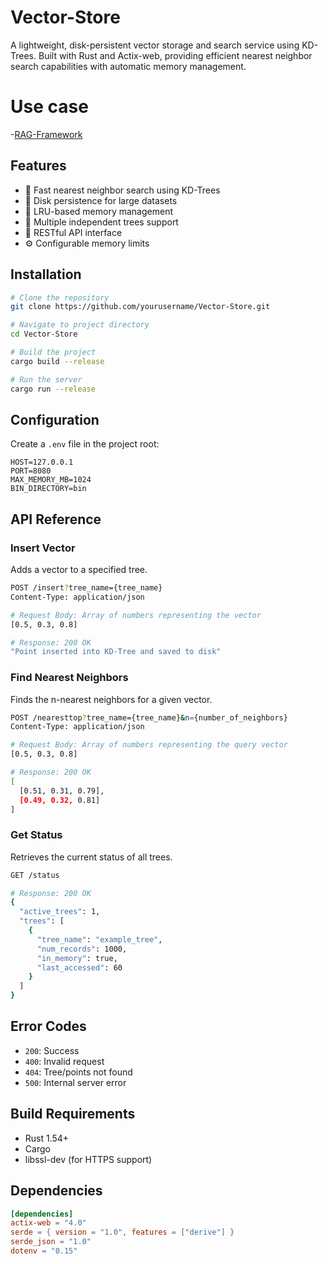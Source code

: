 # Vector-Store

A lightweight, disk-persistent vector storage and search service using KD-Trees. Built with Rust and Actix-web, providing efficient nearest neighbor search capabilities with automatic memory management. 
<br/>
# Use case 
-[RAG-Framework](https://github.com/Abhigyan126/RAG-Framework) 

## Features

- 🚀 Fast nearest neighbor search using KD-Trees
- 💾 Disk persistence for large datasets
- 🔄 LRU-based memory management
- 🌲 Multiple independent trees support
- 🔌 RESTful API interface
- ⚙️ Configurable memory limits

## Installation

```bash
# Clone the repository
git clone https://github.com/yourusername/Vector-Store.git

# Navigate to project directory
cd Vector-Store

# Build the project
cargo build --release

# Run the server
cargo run --release
```

## Configuration

Create a `.env` file in the project root:

```env
HOST=127.0.0.1
PORT=8080
MAX_MEMORY_MB=1024
BIN_DIRECTORY=bin
```

## API Reference

### Insert Vector
Adds a vector to a specified tree.

```bash
POST /insert?tree_name={tree_name}
Content-Type: application/json

# Request Body: Array of numbers representing the vector
[0.5, 0.3, 0.8]

# Response: 200 OK
"Point inserted into KD-Tree and saved to disk"
```

### Find Nearest Neighbors
Finds the n-nearest neighbors for a given vector.

```bash
POST /nearesttop?tree_name={tree_name}&n={number_of_neighbors}
Content-Type: application/json

# Request Body: Array of numbers representing the query vector
[0.5, 0.3, 0.8]

# Response: 200 OK
[
  [0.51, 0.31, 0.79],
  [0.49, 0.32, 0.81]
]
```

### Get Status
Retrieves the current status of all trees.

```bash
GET /status

# Response: 200 OK
{
  "active_trees": 1,
  "trees": [
    {
      "tree_name": "example_tree",
      "num_records": 1000,
      "in_memory": true,
      "last_accessed": 60
    }
  ]
}
```

## Error Codes

- `200`: Success
- `400`: Invalid request
- `404`: Tree/points not found
- `500`: Internal server error

## Build Requirements

- Rust 1.54+
- Cargo
- libssl-dev (for HTTPS support)

## Dependencies

```toml
[dependencies]
actix-web = "4.0"
serde = { version = "1.0", features = ["derive"] }
serde_json = "1.0"
dotenv = "0.15"
```


